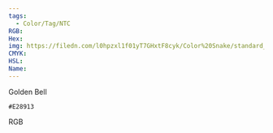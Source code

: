 ```yaml
---
tags:
  - Color/Tag/NTC
RGB:
Hex:
img: https://filedn.com/l0hpzxl1f01yT7GHxtF8cyk/Color%20Snake/standard_csv_to_svg/E28913.svg
CMYK:
HSL:
Name:
---
```

Golden Bell
```palette
#E28913
```
RGB

